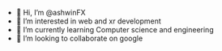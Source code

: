 - 👋 Hi, I’m @ashwinFX
- 👀 I’m interested in web and xr development 
- 🌱 I’m currently learning Computer science and engineering
- 💞️ I’m looking to collaborate on google

<!---
ashwinFX/ashwinFX is a ✨ special ✨ repository because its `README.md` (this file) appears on your GitHub profile.
You can click the Preview link to take a look at your changes.
--->
